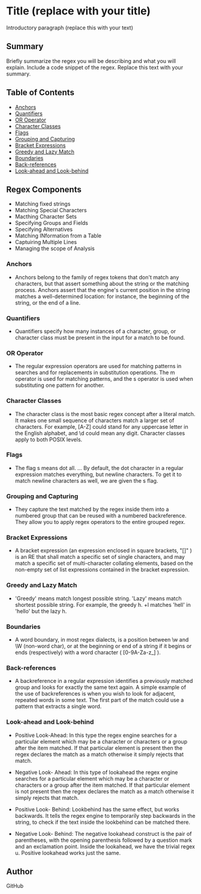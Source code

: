 # Title (replace with your title)

Introductory paragraph (replace this with your text)

## Summary

Briefly summarize the regex you will be describing and what you will explain. Include a code snippet of the regex. Replace this text with your summary.

## Table of Contents

- [Anchors](#anchors)
- [Quantifiers](#quantifiers)
- [OR Operator](#or-operator)
- [Character Classes](#character-classes)
- [Flags](#flags)
- [Grouping and Capturing](#grouping-and-capturing)
- [Bracket Expressions](#bracket-expressions)
- [Greedy and Lazy Match](#greedy-and-lazy-match)
- [Boundaries](#boundaries)
- [Back-references](#back-references)
- [Look-ahead and Look-behind](#look-ahead-and-look-behind)

## Regex Components

- Matching fixed strings
- Matching Special Characters
- Macthing Character Sets 
- Specifying Groups and Fields
- Specifying Alternatives 
- Matching INformation from a Table
- Captuiring Multiple Lines 
- Managing the scope of Analysis 


### Anchors

- Anchors belong to the family of regex tokens that don't match any characters, but that assert something about the string or the matching process. Anchors assert that the engine's current position in the string matches a well-determined location: for instance, the beginning of the string, or the end of a line.

### Quantifiers

- Quantifiers specify how many instances of a character, group, or character class must be present in the input for a match to be found.


### OR Operator

- The regular expression operators are used for matching patterns in searches and for replacements in substitution operations. The m operator is used for matching patterns, and the s operator is used when substituting one pattern for another.

### Character Classes

- The character class is the most basic regex concept after a literal match. It makes one small sequence of characters match a larger set of characters. For example, [A-Z] could stand for any uppercase letter in the English alphabet, and \d could mean any digit. Character classes apply to both POSIX levels.


### Flags

- The flag s means dot all. ... By default, the dot character in a regular expression matches everything, but newline characters. To get it to match newline characters as well, we are given the s flag.

### Grouping and Capturing

- They capture the text matched by the regex inside them into a numbered group that can be reused with a numbered backreference. They allow you to apply regex operators to the entire grouped regex.

### Bracket Expressions

- A bracket expression (an expression enclosed in square brackets, "[]" ) is an RE that shall match a specific set of single characters, and may match a specific set of multi-character collating elements, based on the non-empty set of list expressions contained in the bracket expression.

### Greedy and Lazy Match

- 'Greedy' means match longest possible string. 'Lazy' means match shortest possible string. For example, the greedy h. +l matches 'hell' in 'hello' but the lazy h.

### Boundaries

- A word boundary, in most regex dialects, is a position between \w and \W (non-word char), or at the beginning or end of a string if it begins or ends (respectively) with a word character ( [0-9A-Za-z_] ).

### Back-references

- A backreference in a regular expression identifies a previously matched group and looks for exactly the same text again. A simple example of the use of backreferences is when you wish to look for adjacent, repeated words in some text. The first part of the match could use a pattern that extracts a single word.

### Look-ahead and Look-behind

- Positive Look-Ahead: In this type the regex engine searches for a particular element which may be a character or characters or a group after the item matched. If that particular element is present then the regex declares the match as a match otherwise it simply rejects that match. 

- Negative Look- Ahead: In this type of lookahead the regex engine searches for a particular element which may be a character or characters or a group after the item matched. If that particular element is not present then the regex declares the match as a match otherwise it simply rejects that match. 

- Positive Look- Behind: Lookbehind has the same effect, but works backwards. It tells the regex engine to temporarily step backwards in the string, to check if the text inside the lookbehind can be matched there.

- Negative Look- Behind: The negative lookahead construct is the pair of parentheses, with the opening parenthesis followed by a question mark and an exclamation point. Inside the lookahead, we have the trivial regex u. Positive lookahead works just the same.

## Author

GitHub 
